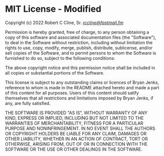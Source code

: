 # MIT License - Modified

Copyright (c) 2022 Robert C Cline, Sr. *rccline@fastmail.fm*

Permission is hereby granted, free of charge, to any person obtaining a copy
of this software and associated documentation files (the "Software"), to deal
in the Software without restriction, including without limitation the rights
to use, copy, modify, merge, publish, distribute, sublicense, and/or sell
copies of the Software, and to permit persons to whom the Software is
furnished to do so, subject to the following conditions:

The above copyright notice and this permission notice shall be included in all
copies or substantial portions of the Software.  

This license is subject to any outstanding claims or licences of Bryan Jenks,
reference to whom is made in the README attached hereto and made a part of this
content for all purposes.  Users of this content should satify themselves that
all restrictions and limitations imposed by Bryan Jenks, if any, are fully satisfied.

THE SOFTWARE IS PROVIDED "AS IS", WITHOUT WARRANTY OF ANY KIND, EXPRESS OR
IMPLIED, INCLUDING BUT NOT LIMITED TO THE WARRANTIES OF MERCHANTABILITY,
FITNESS FOR A PARTICULAR PURPOSE AND NONINFRINGEMENT. IN NO EVENT SHALL THE
AUTHORS OR COPYRIGHT HOLDERS BE LIABLE FOR ANY CLAIM, DAMAGES OR OTHER
LIABILITY, WHETHER IN AN ACTION OF CONTRACT, TORT OR OTHERWISE, ARISING FROM,
OUT OF OR IN CONNECTION WITH THE SOFTWARE OR THE USE OR OTHER DEALINGS IN THE
SOFTWARE.
